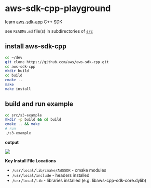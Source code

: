 # aws-sdk-cpp-playground

learn [aws-sdk-app](https://github.com/aws/aws-sdk-cpp) C++ SDK

see `README.md` file(s) in subdirectories of [`src`](src)

## install aws-sdk-cpp

```sh
cd ~/dev
git clone https://github.com/aws/aws-sdk-cpp.git
cd aws-sdk-cpp
mkdir build
cd build
cmake ..
make
make install
```

## build and run example

```sh
cd src/s3-example
mkdir -p build && cd build
cmake .. && make
# run
./s3-example 
```

**output**

![](https://www.evernote.com/l/AAHbKsr3KeNGBJvW9Vd8ksfJseH3wqGG7y4B/image.png)


**Key Install File Locations**

* `/usr/local/lib/cmake/AWSSDK` - cmake modules
* `/usr/local/include` - headers installed
* `/usr/local/lib` - libraries installed (e.g. libaws-cpp-sdk-core.dylib)